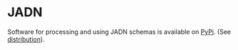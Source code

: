 # JADN


Software for processing and using JADN schemas is available on [PyPi](https://pypi.org/project/jadn/).
 (See [distribution](https://github.com/davaya/jadn-pypkg/tree/main/distribution)).
